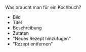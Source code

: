 Was braucht man für ein Kochbuch?

- Bild
- Titel
- Beschreibung
- Zutaten
- "Neues Rezept hinzufügen"
- "Rezept entfernen"